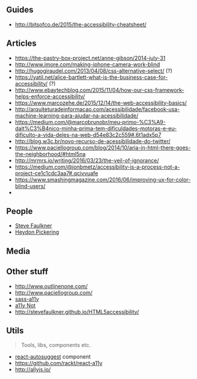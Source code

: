 ## Guides
- http://bitsofco.de/2015/the-accessibility-cheatsheet/

## Articles
- https://the-pastry-box-project.net/anne-gibson/2014-july-31
- http://www.imore.com/making-iphone-camera-work-blind
- http://hugogiraudel.com/2013/04/08/css-alternative-select/ (?)
- https://yatil.net/alice-bartlett-what-is-the-business-case-for-accessibility/ (?)
- http://www.ebaytechblog.com/2015/11/04/how-our-css-framework-helps-enforce-accessibility/
- https://www.marcozehe.de/2015/12/14/the-web-accessibility-basics/
- http://arquiteturadeinformacao.com/acessibilidade/facebook-usa-machine-learning-para-ajudar-na-acessibilidade/
- https://medium.com/@marcobrunobr/meu-primo-%C3%A9-dalt%C3%B4nico-minha-prima-tem-dificuldades-motoras-e-eu-dificulto-a-vida-deles-na-web-d54e83c2c559#.6t1adx5p7
- http://blog.w3c.br/novo-recurso-de-acessibilidade-do-twitter/
- https://www.paciellogroup.com/blog/2014/10/aria-in-html-there-goes-the-neighborhood/#html5na
- http://mrmrs.io/writing/2016/03/23/the-veil-of-ignorance/
- https://medium.com/@jonbmetz/accessibility-is-a-process-not-a-project-ce1c1cdc3aa7#.qcivvuafe
- https://www.smashingmagazine.com/2016/06/improving-ux-for-color-blind-users/
- 
## People
- [Steve Faulkner](https://github.com/stevefaulkner)
- [Heydon Pickering](http://www.heydonworks.com/)

## Media

## Other stuff
- http://www.outlinenone.com/
- http://www.paciellogroup.com/
- [sass-a11y](https://github.com/at-import/sass-a11y)
- [a11y Not](https://github.com/a11yNot/a11yNot.github.io)
- http://stevefaulkner.github.io/HTML5accessibility/

## Utils
> Tools, libs, components etc.

- [react-autosuggest](https://github.com/moroshko/react-autosuggest) component
- https://github.com/rackt/react-a11y
- http://allyjs.io/
